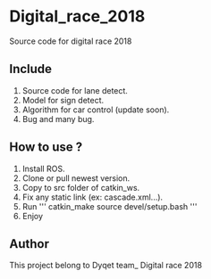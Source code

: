 # Digital_race_2018
Source code for digital race 2018
## Include
1. Source code for lane detect.
2. Model for sign detect.
3. Algorithm for car control (update soon).
4. Bug and many bug.
## How to use ?
1. Install ROS.
2. Clone or pull newest version.
3. Copy to src folder of catkin_ws.
4. Fix any static link (ex: cascade.xml...).
5. Run 
'''
catkin_make
source devel/setup.bash
'''
6. Enjoy
## Author
This project belong to Dyqet team_ Digital race 2018

